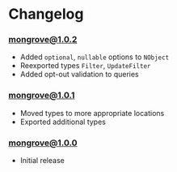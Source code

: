 # Changelog

### mongrove@1.0.2

-   Added `optional`, `nullable` options to `NObject`
-   Reexported types `Filter`, `UpdateFilter`
-   Added opt-out validation to queries

### mongrove@1.0.1

-   Moved types to more appropriate locations
-   Exported additional types

### mongrove@1.0.0

-   Initial release
